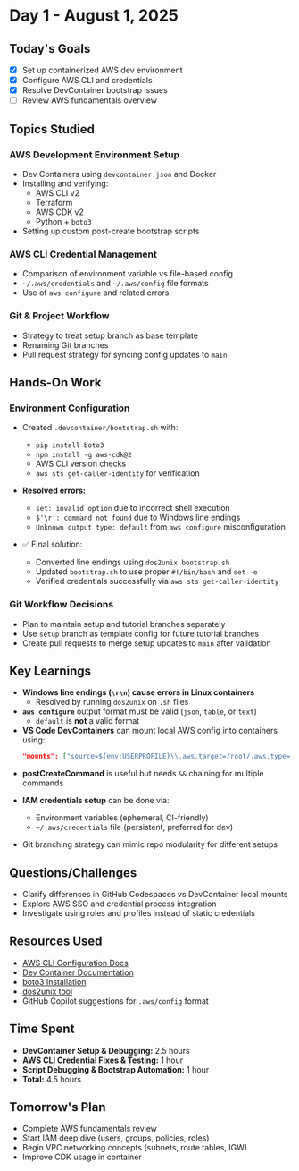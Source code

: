 # Day 1 - August 1, 2025

## Today's Goals

- [x] Set up containerized AWS dev environment
- [x] Configure AWS CLI and credentials
- [x] Resolve DevContainer bootstrap issues
- [ ] Review AWS fundamentals overview

## Topics Studied

### AWS Development Environment Setup

- Dev Containers using `devcontainer.json` and Docker
- Installing and verifying:
  - AWS CLI v2
  - Terraform
  - AWS CDK v2
  - Python + `boto3`
- Setting up custom post-create bootstrap scripts

### AWS CLI Credential Management

- Comparison of environment variable vs file-based config
- `~/.aws/credentials` and `~/.aws/config` file formats
- Use of `aws configure` and related errors

### Git & Project Workflow

- Strategy to treat setup branch as base template
- Renaming Git branches
- Pull request strategy for syncing config updates to `main`

## Hands-On Work

### Environment Configuration

- Created `.devcontainer/bootstrap.sh` with:

  - `pip install boto3`
  - `npm install -g aws-cdk@2`
  - AWS CLI version checks
  - `aws sts get-caller-identity` for verification

- **Resolved errors:**

  - `set: invalid option` due to incorrect shell execution
  - `$'\r': command not found` due to Windows line endings
  - `Unknown output type: default` from `aws configure` misconfiguration

- ✅ Final solution:
  - Converted line endings using `dos2unix bootstrap.sh`
  - Updated `bootstrap.sh` to use proper `#!/bin/bash` and `set -e`
  - Verified credentials successfully via `aws sts get-caller-identity`

### Git Workflow Decisions

- Plan to maintain setup and tutorial branches separately
- Use `setup` branch as template config for future tutorial branches
- Create pull requests to merge setup updates to `main` after validation

## Key Learnings

- **Windows line endings (`\r\n`) cause errors in Linux containers**
  - Resolved by running `dos2unix` on `.sh` files
- **`aws configure`** output format must be valid (`json`, `table`, or `text`)
  - `default` is **not** a valid format
- **VS Code DevContainers** can mount local AWS config into containers using:
  ```json
  "mounts": ["source=${env:USERPROFILE}\\.aws,target=/root/.aws,type=bind"]
  ```

* **postCreateCommand** is useful but needs `&&` chaining for multiple commands
* **IAM credentials setup** can be done via:

  - Environment variables (ephemeral, CI-friendly)
  - `~/.aws/credentials` file (persistent, preferred for dev)

* Git branching strategy can mimic repo modularity for different setups

## Questions/Challenges

- Clarify differences in GitHub Codespaces vs DevContainer local mounts
- Explore AWS SSO and credential process integration
- Investigate using roles and profiles instead of static credentials

## Resources Used

- [AWS CLI Configuration Docs](https://docs.aws.amazon.com/cli/latest/userguide/cli-configure-files.html)
- [Dev Container Documentation](https://containers.dev/)
- [boto3 Installation](https://boto3.amazonaws.com/v1/documentation/api/latest/guide/quickstart.html)
- [dos2unix tool](https://linux.die.net/man/1/dos2unix)
- GitHub Copilot suggestions for `.aws/config` format

## Time Spent

- **DevContainer Setup & Debugging:** 2.5 hours
- **AWS CLI Credential Fixes & Testing:** 1 hour
- **Script Debugging & Bootstrap Automation:** 1 hour
- **Total:** 4.5 hours

## Tomorrow's Plan

- Complete AWS fundamentals review
- Start IAM deep dive (users, groups, policies, roles)
- Begin VPC networking concepts (subnets, route tables, IGW)
- Improve CDK usage in container

```

```
